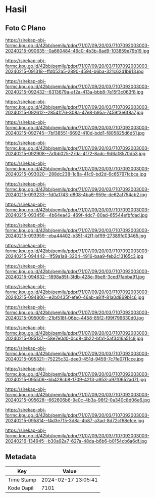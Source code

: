 # Hasil

## Foto C Plano

https://sirekap-obj-formc.kpu.go.id/42bb/pemilu/pdpr/71/07/09/20/03/7107092003003-20240215-090635--0a660484-46c0-4b3b-8ad9-103859e79b19.jpg

https://sirekap-obj-formc.kpu.go.id/42bb/pemilu/pdpr/71/07/09/20/03/7107092003003-20240215-091318--ffd052a5-2890-4594-b6ba-321c62d1b913.jpg

https://sirekap-obj-formc.kpu.go.id/42bb/pemilu/pdpr/71/07/09/20/03/7107092003003-20240215-092432--6313679a-af2a-413a-bbb8-7e15f3c063f8.jpg

https://sirekap-obj-formc.kpu.go.id/42bb/pemilu/pdpr/71/07/09/20/03/7107092003003-20240215-092612--28541f76-308a-47e8-b95a-7459f3e6f8a7.jpg

https://sirekap-obj-formc.kpu.go.id/42bb/pemilu/pdpr/71/07/09/20/03/7107092003003-20240215-092745--7bf38551-6692-410d-bdd1-f805825d6d51.jpg

https://sirekap-obj-formc.kpu.go.id/42bb/pemilu/pdpr/71/07/09/20/03/7107092003003-20240215-092908--7a1bb025-27da-4f72-8adc-9d6af8570d53.jpg

https://sirekap-obj-formc.kpu.go.id/42bb/pemilu/pdpr/71/07/09/20/03/7107092003003-20240215-093020--288dc238-1c8a-41c9-bd2d-6c65797fcbca.jpg

https://sirekap-obj-formc.kpu.go.id/42bb/pemilu/pdpr/71/07/09/20/03/7107092003003-20240215-093233--1d0a1743-d808-4ba6-959e-de62af754ab2.jpg

https://sirekap-obj-formc.kpu.go.id/42bb/pemilu/pdpr/71/07/09/20/03/7107092003003-20240215-093456--4b64ea42-469f-4dc7-80ad-65544efbfdad.jpg

https://sirekap-obj-formc.kpu.go.id/42bb/pemilu/pdpr/71/07/09/20/03/7107092003003-20240215-093959--eba44402-b351-42f1-bf99-27389fd03465.jpg

https://sirekap-obj-formc.kpu.go.id/42bb/pemilu/pdpr/71/07/09/20/03/7107092003003-20240215-094442--1f59a1a8-3204-4916-baa9-feb2c13165c3.jpg

https://sirekap-obj-formc.kpu.go.id/42bb/pemilu/pdpr/71/07/09/20/03/7107092003003-20240215-094632--1898a85f-3fdb-428e-9be8-3ced7fabba91.jpg

https://sirekap-obj-formc.kpu.go.id/42bb/pemilu/pdpr/71/07/09/20/03/7107092003003-20240215-094800--e2b0435f-efe0-46ab-a81f-81a0d869b1c6.jpg

https://sirekap-obj-formc.kpu.go.id/42bb/pemilu/pdpr/71/07/09/20/03/7107092003003-20240215-095009--21bf518f-06bc-4458-85f2-f99f799630d0.jpg

https://sirekap-obj-formc.kpu.go.id/42bb/pemilu/pdpr/71/07/09/20/03/7107092003003-20240215-095137--58e7e0d0-0cd8-4b22-bfa1-5af3416a51c9.jpg

https://sirekap-obj-formc.kpu.go.id/42bb/pemilu/pdpr/71/07/09/20/03/7107092003003-20240215-095321--75225c32-dee0-451d-9459-7c7fe07f1cce.jpg

https://sirekap-obj-formc.kpu.go.id/42bb/pemilu/pdpr/71/07/09/20/03/7107092003003-20240215-095506--bb428cb8-1709-4213-a953-a97f0652ad71.jpg

https://sirekap-obj-formc.kpu.go.id/42bb/pemilu/pdpr/71/07/09/20/03/7107092003003-20240215-095628--662606b6-9e0c-4b3a-96f2-0a340c8d06e6.jpg

https://sirekap-obj-formc.kpu.go.id/42bb/pemilu/pdpr/71/07/09/20/03/7107092003003-20240215-095814--f4d3e715-3d8a-4b87-a3ad-8d72cf68efce.jpg

https://sirekap-obj-formc.kpu.go.id/42bb/pemilu/pdpr/71/07/09/20/03/7107092003003-20240216-134945--b30a92a7-627a-48da-b6b6-b0154cb6a6df.jpg


## Metadata

| Key        | Value               |
| ---------- | ------------------- |
| Time Stamp | 2024-02-17 13:05:41 |
| Kode Dapil | 7101                |



